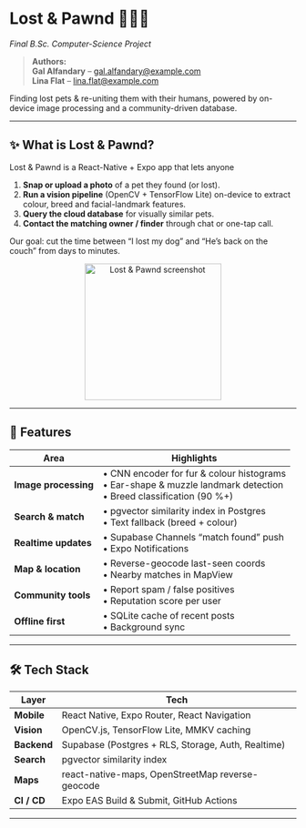 # Lost&nbsp;&amp;&nbsp;Pawnd 📱🐶🐱  
*Final B.Sc. Computer-Science Project*  

> **Authors:**  
> **Gal Alfandary** – gal.alfandary@example.com  
> **Lina Flat** – lina.flat@example.com  

Finding lost pets & re-uniting them with their humans, powered by on-device image processing and a community-driven database.

---

## ✨ What is Lost & Pawnd?

Lost & Pawnd is a React-Native + Expo app that lets anyone

1. **Snap or upload a photo** of a pet they found (or lost).  
2. **Run a vision pipeline** (OpenCV + TensorFlow Lite) on-device to extract colour, breed and facial-landmark features.  
3. **Query the cloud database** for visually similar pets.  
4. **Contact the matching owner / finder** through chat or one-tap call.

Our goal: cut the time between “I lost my dog” and “He’s back on the couch” from days to minutes.

<p align="center">
  <!-- Replace the image below with a real screenshot -->
  <img src="docs/screenshot_placeholder.png" alt="Lost & Pawnd screenshot" width="240">
</p>

---

## 🚀 Features

| Area | Highlights |
|------|------------|
| **Image processing** | • CNN encoder for fur & colour histograms<br>• Ear-shape & muzzle landmark detection<br>• Breed classification (90 %+) |
| **Search & match** | • pgvector similarity index in Postgres<br>• Text fallback (breed + colour) |
| **Realtime updates** | • Supabase Channels “match found” push<br>• Expo Notifications |
| **Map & location** | • Reverse-geocode last-seen coords<br>• Nearby matches in MapView |
| **Community tools** | • Report spam / false positives<br>• Reputation score per user |
| **Offline first** | • SQLite cache of recent posts<br>• Background sync |

---

## 🛠️ Tech Stack

| Layer  | Tech |
|--------|------|
| **Mobile**  | React Native, Expo Router, React Navigation |
| **Vision**  | OpenCV.js, TensorFlow Lite, MMKV caching |
| **Backend** | Supabase (Postgres + RLS, Storage, Auth, Realtime) |
| **Search**  | pgvector similarity index |
| **Maps**    | react-native-maps, OpenStreetMap reverse-geocode |
| **CI / CD** | Expo EAS Build & Submit, GitHub Actions |

---